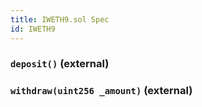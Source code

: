 ```yaml
---
title: IWETH9.sol Spec
id: IWETH9
---
```


### `deposit()` (external)

### `withdraw(uint256 _amount)` (external)
